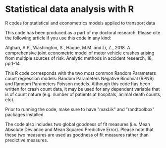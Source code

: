 # Statistical data analysis with R
R codes for statistical and econometrics models applied to transport data 

This code has been produced as a part of my doctoral research. Please cite the following article if you use this code in any kind: 

Afghari, A.P., Washington, S., Haque, M.M. and Li, Z., 2018. A comprehensive joint econometric model of motor vehicle crashes arising from multiple sources of risk. Analytic methods in accident research, 18, pp.1-14.

This R code corresponds with the two most common Random Parameters count regression models: Random Parameters Negative Binomial (RPNB) and Random Parameters Poisson models. Although this code has been written for crash count data, it may be used for any dependent variable that is of count nature (e.g. number of patients at hospitals, animal death counts, etc).

Prior to running the code, make sure to have "maxLik" and "randtoolbox" packages installed. 

The code also includes two global goodness of fit measures (i.e. Mean Absolute Deviance and Mean Squared Predictive Error). Please note that these two measures are used as goodness of fit measures rather than predictive measures.
